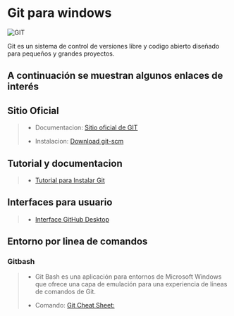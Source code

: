 #  Git para **windows**

![GIT](https://git-scm.com/images/logo@2x.png)

Git es un sistema de control de versiones libre y codigo abierto diseñado para pequeños y grandes proyectos. 

## A continuación se muestran algunos enlaces de interés
## Sitio Oficial
>- Documentacion: [Sitio oficial de GIT](https://git-scm.com/)
> 
>- Instalacion: [Download git-scm](https://git-scm.com/download/win)
## Tutorial y documentacion
>- [Tutorial para Instalar Git](https://www.youtube.com/watch?v=ES2xtLyI-B8)
>
## Interfaces para usuario
>- [Interface GitHub Desktop](https://desktop.github.com/)
>
## Entorno por linea de comandos
### Gitbash 
>- Git Bash es una aplicación para entornos de Microsoft Windows que ofrece una capa de emulación para una experiencia de líneas de comandos de Git.
>
>- Comando: [Git Cheat Sheet:](https://education.github.com/git-cheat-sheet-education.pdf)
>

